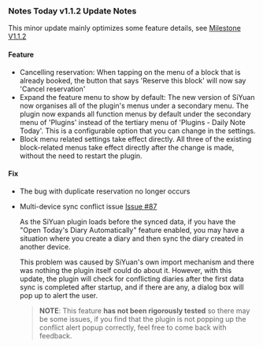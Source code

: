 ### Notes Today v1.1.2 Update Notes

This minor update mainly optimizes some feature details, see [Milestone V1.1.2](https://github.com/frostime/siyuan-dailynote-today/milestone/13)

#### Feature

- Cancelling reservation: When tapping on the menu of a block that is already booked, the button that says 'Reserve this block' will now say 'Cancel reservation'
- Expand the feature menu to show by default: The new version of SiYuan now organises all of the plugin's menus under a secondary menu. The plugin now expands all function menus by default under the secondary menu of 'Plugins' instead of the tertiary menu of 'Plugins - Daily Note Today'. This is a configurable option that you can change in the settings.
- Block menu related settings take effect directly. All three of the existing block-related menus take effect directly after the change is made, without the need to restart the plugin.

#### Fix

- The bug with duplicate reservation no longer occurs
- Multi-device sync conflict issue [Issue #87](https://github.com/frostime/siyuan-dailynote-today/issues/87)

    As the SiYuan plugin loads before the synced data, if you have the "Open Today's Diary Automatically" feature enabled, you may have a situation where you create a diary and then sync the diary created in another device.

    This problem was caused by SiYuan's own import mechanism and there was nothing the plugin itself could do about it. However, with this update, the plugin will check for conflicting diaries after the first data sync is completed after startup, and if there are any, a dialog box will pop up to alert the user.

    > **NOTE**: This feature **has not been rigorously tested** so there may be some issues, if you find that the plugin is not popping up the conflict alert popup correctly, feel free to come back with feedback.
